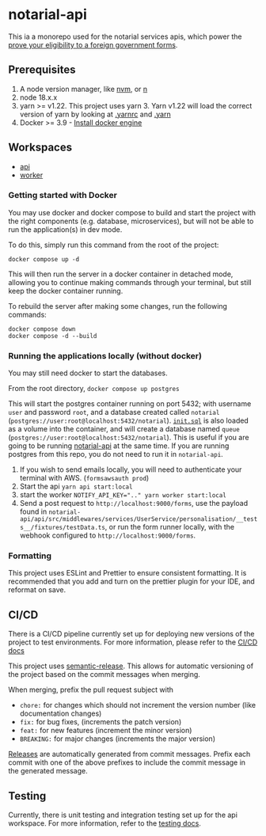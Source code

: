 # notarial-api
This ia a monorepo used for the notarial services apis, which power the [prove your eligibility to a foreign government forms](https://github.com/UKForeignOffice/prove-eligibility-foreign-government-forms).

## Prerequisites
1. A node version manager, like [nvm](https://formulae.brew.sh/formula/nvm), or [n](https://github.com/tj/n)
2. node 18.x.x
3. yarn >= v1.22. This project uses yarn 3. Yarn v1.22 will load the correct version of yarn by looking at [.yarnrc](./.yarnrc.yml) and [.yarn](./yarn)
4. Docker >= 3.9 - [Install docker engine](https://docs.docker.com/engine/install/)


## Workspaces

* [api](./api/README.md)
* [worker](./worker/README.md)

### Getting started with Docker
You may use docker and docker compose to build and start the project with the right components (e.g. database, microservices), but will not be able to run the application(s) in dev mode.

To do this, simply run this command from the root of the project:
```
docker compose up -d
```

This will then run the server in a docker container in detached mode, allowing you to continue making commands through your terminal, but still keep the docker container running.

To rebuild the server after making some changes, run the following commands:

```
docker compose down
docker compose -d --build
```

### Running the applications locally (without docker)

You may still need docker to start the databases.

From the root directory,
`docker compose up postgres`

This will start the postgres container running on port 5432; with username `user` and password `root`,
and a database created called `notarial` (`postgres://user:root@localhost:5432/notarial`).
[`init.sql`](init.sql) is also loaded as a volume into the container, and will create a database named `queue`
(`postgres://user:root@localhost:5432/notarial`). This is useful if you are going to be running [notarial-api](https://github.com/UKForeignOffice/notarial-api)
at the same time. If you are running postgres from this repo, you do not need to run it in `notarial-api`.


1. If you wish to send emails locally, you will need to authenticate your terminal with AWS. (`formsawsauth prod`)
2. Start the api `yarn api start:local`
3. start the worker `NOTIFY_API_KEY=".." yarn worker start:local`
4. Send a post request to `http://localhost:9000/forms`, use the payload found in `notarial-api/api/src/middlewares/services/UserService/personalisation/__tests__/fixtures/testData.ts`, or run the form runner locally, with the webhook configured to `http://localhost:9000/forms`. 


### Formatting
This project uses ESLint and Prettier to ensure consistent formatting. It is recommended that you add and turn on the prettier plugin for your IDE, and reformat on save.


## CI/CD
There is a CI/CD pipeline currently set up for deploying new versions of the project to test environments. For more information, please refer to the [CI/CD docs](docs/ci.md)

This project uses [semantic-release](https://github.com/semantic-release/semantic-release). This allows for automatic versioning of the project based on the commit messages when merging.

When merging, prefix the pull request subject with
- `chore:` for changes which should not increment the version number (like documentation changes)
- `fix:` for bug fixes, (increments the patch version)
- `feat:` for new features (increment the minor version)
- `BREAKING:` for major changes (increments the major version)

[Releases](https://github.com/UKForeignOffice/forms-queue/releases) are automatically generated from commit messages. Prefix each commit with one of the above prefixes to include the commit message in the generated message.


## Testing
Currently, there is unit testing and integration testing set up for the api workspace. For more information, refer to the [testing docs](./docs/testing.md).

